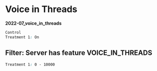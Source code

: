 # Voice in Threads

**2022-07_voice_in_threads**

```css
Control
Treatment 1: On
```

## Filter: Server has feature VOICE_IN_THREADS
```css
Treatment 1: 0 - 10000
```

